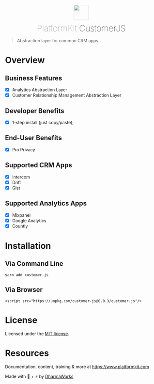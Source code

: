 <div align="center">
    <img width="50" height="50"  src="https://www.platformkit.com/logos/icon-color.png"/>
    <h1 style="margin-bottom:15px;margin-top:10px; border:none;font-weight:100;color:#000 !important;"><span style="opacity:0.5;">PlatformKit</span> CustomerJS</h1>
</div>

> Abstraction layer for common CRM apps.

# Overview

## Business Features
- [x] Analytics Abstraction Layer
- [x] Customer Relationship Management Abstraction Layer

## Developer Benefits
- [x] 1-step install (just copy/paste);

## End-User Benefits
- [x] Pro Privacy

## Supported CRM Apps
- [x] Intercom
- [x] Drift
- [x] Gist

## Supported Analytics Apps
- [x] Mixpanel
- [x] Google Analytics
- [x] Countly

# Installation

## Via Command Line
`yarn add customer-js`

## Via Browser
```<script src="https://unpkg.com/customer-js@0.0.3/customer.js"/>```


# License

Licensed under the [MIT license](http://opensource.org/licenses/MIT).

# Resources

Documentation, content, training & more at https://www.platformkit.com 

Made with 💖 + ⚡ by [DharmaWorks](https://www.dharmaworks.com)